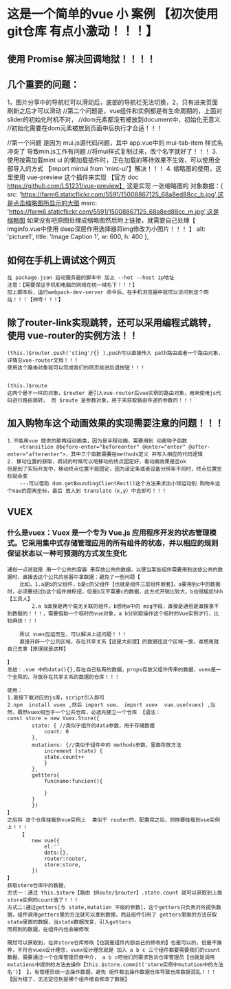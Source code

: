# 这是一个简单的vue 小 案例 【初次使用 git仓库  有点小激动！！！】

## 使用 Promise 解决回调地狱！！！！


## 几个重要的问题：
1，图片分享中的导航栏可以滑动后，底部的导航栏无法切换，2，只有进来页面刷新之后才可以滑动
//第二个问题是，vue组件和实例都是有生命周期的，上面对slider的初始化时机不对，
//dom元素都没有被放到document中，初始化无意义
//初始化需要在dom元素被放到页面中后执行才合适！！！

//第一个问题 是因为 mui.js源代码问题，其中 app.vue中的 mui-tab-item 样式名冲突了 导致min.js工作有问题
//将mui样式复制过来，改个名字就好了！！！
3. 使用按需加载mint ui 的懒加载插件时，正在加载的等待效果不生效，可以使用全部导入的方式 【import mintui from 'mint-ui'】解决！！！
4. 缩略图的使用，这里使用 vue-preview 这个插件来实现 【官方 doc https://github.com/LS1231/vue-preview】
    这是实现 一张缩略图的 对象数据：{
            src: 'https://farm6.staticflickr.com/5591/15008867125_68a8ed88cc_b.jpg',这是点击缩略图所显示的大图
            msrc: 'https://farm6.staticflickr.com/5591/15008867125_68a8ed88cc_m.jpg',这是缩略图 如果没有吧原图处理成缩略图然后附上链接，就需要自己处理【
                imginfo.vue中使用 deep深层作用选择器将img修改为小图片！！！
            】
            alt: 'picture1',
            title: 'Image Caption 1',
            w: 600,
            h: 400
          },



## 如何在手机上调试这个网页
    在 package.json 启动服务器的脚本中 加上 --hot --host ip地址 
    注意：【需要保证手机和电脑的网络在统一域名下！！！】
    加上脚本后，运行webpack-dev-server 命令后，在手机浏览器中就可以访问到这个网站！！！【神奇！！！】 


## 除了router-link实现跳转，还可以采用编程式跳转，使用 vue-router的实例方法！！
    (this.)$router.push('sting'/{} ),push可以直接传入 path路由或者一个路由对象，详情见vue-router文档！！！
    使用这个路由对象就可以完成我们的网页前进后退按钮！！！


    (this.)$route
    这两个是不一样的对象，$router 是引入vue-router后vue实例的路由对象，用来使用js代码进行路由跳转， 而 $route 是参数对象，用于来获取路由传递的参数的！！！


## 加入购物车这个动画效果的实现需要注意的问题！！！
    1.不能用vue 提供的那两组动画类，因为是半程动画，需要用到 动画钩子函数
        <transition @before-enter="beforeenter" @enter="enter" @after-enter="afterenter">，其中三个函数需要在methods定义 并写入相应的代码逻辑
    2. 移动位置的获取，调试的时候可以吧移动的终点固定好，看动画效果是否ok
    但是到了实际开发中，移动终点位置不能固定，因为滚定条或者设备分辨率不同时，终点位置坐标就会变
        ---可以借助 dom.getBoundingClientRect()这个方法来求出小球运动到 购物车这个nav的距离坐标，最后 放入到 translate（x,y）中去即可！！！


## VUEX
### 什么是vuex：Vuex 是一个专为 Vue.js 应用程序开发的状态管理模式。它采用集中式存储管理应用的所有组件的状态，并以相应的规则保证状态以一种可预测的方式发生变化
    通俗一点说就是 用一个公共的容器 来存放公共的数据，以便当某些组件需要用到这些公共的数据时，直接去这个公共的容器中拿数据：避免了一些问题【
        比如，1.a是b的父组件，b是c的父组件【也就是组件三层组件嵌套】，a要用到c中的数据时，必须要经过b这个组件做枢纽，但是b又不需要c的数据，此方式开销比较大，b也很尴尬hhh【工具人】
            2.a b直接是两个毫无关联的组件，b想用a中的 msg字段，直接是通信是直接拿不到数据的！！！，需要借助一个临时的vue对象，a b分别取操作这个临时的Vue实例才行，比较麻烦！！！
        
        所以 vuex应运而生，可以解决上述问题！！！
        直接开辟一个公共区域，存在共享关系【这是大前提】的数据往这个区域一放，谁想用就自己去拿【原理就是这样】
    
    】
    总结：.vue 中的data(){},存在自己私有的数据，props存放父组件传来的数据，vuex是一个全局的、存放存在共享关系的数据的仓库！！！

    使用：
    1.直接下载对应的js库，script引入即可
    2.npm  install vuex ,然后 import vue， import vuex  vue.use(vuex) ,当然，既然vuex相当于一个公共仓库，必选先建立一个仓库 【语法：
    const store = new Vuex.Store({
            state: { //类似于组件的data参数，用于存储数据
                count: 0
            },
            mutations: {//类似于组件中的 methods参数，里面存放方法
                increment (state) {
                state.count++
                }
            },
            gettters{
                funcname:funcion(){

                }
            }
            })
    】 
    之后将 这个仓库挂载到vue实例上  类似于 router的，配置完之后，同样要挂载到vue实例上！！！
        【
            new vue({
                el:'',
                data:{},
                router:router,
                store:store,
            })
    】
    获取store仓库中的数据，
    方式一：通过 this.$store【路由 $Route/$router】.state.count 就可以获取到上面 store实例的count值了！！！
    方式二:通过getters[与 state,mutation 平级的参数]，这个getters只负责对外提供数据，组件调用getters里的方法就可以拿到数据，而且组件引用了 getters里面的方法获取state里面的数据，当state数据改变，引入getters
    而得到的数据，在组件内也会被修改

    既然可以获取到，在非store仓库修改【也就是组件内部自己的修改的】也是可以的，但是不推荐，不符合vuex设计理念，vuex设计理念就是 加入 a b c 三个组件都要需要我们的count数据，需要通过一个仓库管理员做中介， a b c吧他们的需求告诉仓库管理员【也就是调用mutations中提供的方法去操作【this.$store.commit('store实例中mutation中的方法名')】 】，有管理员统一去操作数据，避免 组件都去操作数据仓库导致仓库数据混乱！！！【因为错了，无法定位到是哪个组件擅自修改了数据】
    